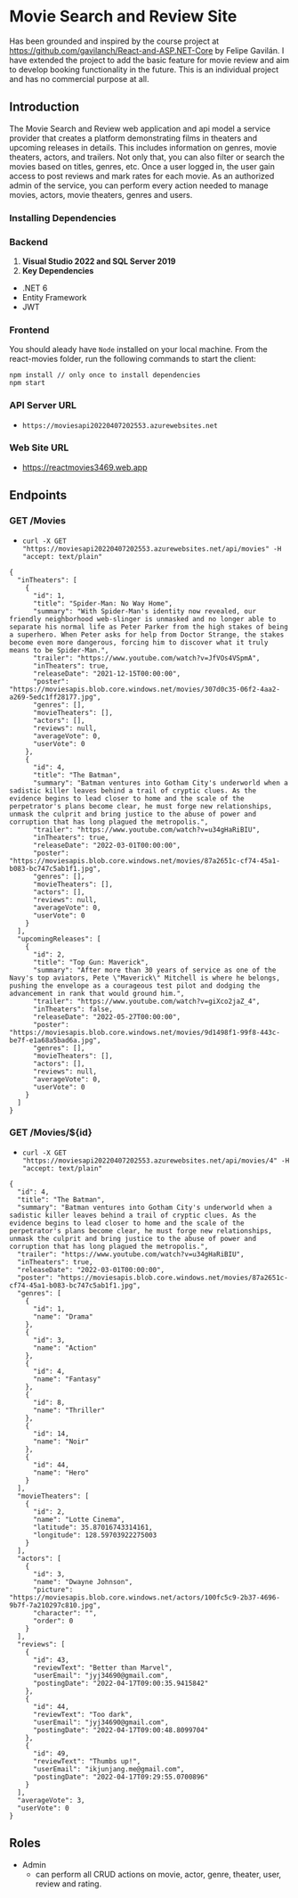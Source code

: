 # Movie Search and Review Site
Has been grounded and inspired by the course project at https://github.com/gavilanch/React-and-ASP.NET-Core by Felipe Gavilán. I have extended the project to add the basic feature for movie review and aim to develop booking functionality in the future. This is an individual project and has no commercial purpose at all.

## Introduction
The Movie Search and Review web application and api model a service provider that creates a platform demonstrating films in theaters and upcoming releases in details. This includes information on genres, movie theaters, actors, and trailers. Not only that, you can also filter or search the movies based on titles, genres, etc. Once a user logged in, the user gain access to post reviews and mark rates for each movie. As an authorized admin of the service, you can perform every action needed to manage movies, actors, movie theaters, genres and users.

### Installing Dependencies
### Backend
1. **Visual Studio 2022 and SQL Server 2019**
2. **Key Dependencies**
 - .NET 6
 - Entity Framework
 - JWT
### Frontend
You should aleady have `Node` installed on your local machine.
From the react-movies folder, run the following commands to start the client: 
```
npm install // only once to install dependencies
npm start 
```
### API Server URL
- `https://moviesapi20220407202553.azurewebsites.net`
### Web Site URL
- https://reactmovies3469.web.app

## Endpoints
### GET /Movies
- `curl -X GET "https://moviesapi20220407202553.azurewebsites.net/api/movies" -H  "accept: text/plain"`
```
{
  "inTheaters": [
    {
      "id": 1,
      "title": "Spider-Man: No Way Home",
      "summary": "With Spider-Man's identity now revealed, our friendly neighborhood web-slinger is unmasked and no longer able to separate his normal life as Peter Parker from the high stakes of being a superhero. When Peter asks for help from Doctor Strange, the stakes become even more dangerous, forcing him to discover what it truly means to be Spider-Man.",
      "trailer": "https://www.youtube.com/watch?v=JfVOs4VSpmA",
      "inTheaters": true,
      "releaseDate": "2021-12-15T00:00:00",
      "poster": "https://moviesapis.blob.core.windows.net/movies/307d0c35-06f2-4aa2-a269-5edc1ff28177.jpg",
      "genres": [],
      "movieTheaters": [],
      "actors": [],
      "reviews": null,
      "averageVote": 0,
      "userVote": 0
    },
    {
      "id": 4,
      "title": "The Batman",
      "summary": "Batman ventures into Gotham City's underworld when a sadistic killer leaves behind a trail of cryptic clues. As the evidence begins to lead closer to home and the scale of the perpetrator's plans become clear, he must forge new relationships, unmask the culprit and bring justice to the abuse of power and corruption that has long plagued the metropolis.",
      "trailer": "https://www.youtube.com/watch?v=u34gHaRiBIU",
      "inTheaters": true,
      "releaseDate": "2022-03-01T00:00:00",
      "poster": "https://moviesapis.blob.core.windows.net/movies/87a2651c-cf74-45a1-b083-bc747c5ab1f1.jpg",
      "genres": [],
      "movieTheaters": [],
      "actors": [],
      "reviews": null,
      "averageVote": 0,
      "userVote": 0
    }
  ],
  "upcomingReleases": [
    {
      "id": 2,
      "title": "Top Gun: Maverick",
      "summary": "After more than 30 years of service as one of the Navy's top aviators, Pete \"Maverick\" Mitchell is where he belongs, pushing the envelope as a courageous test pilot and dodging the advancement in rank that would ground him.",
      "trailer": "https://www.youtube.com/watch?v=giXco2jaZ_4",
      "inTheaters": false,
      "releaseDate": "2022-05-27T00:00:00",
      "poster": "https://moviesapis.blob.core.windows.net/movies/9d1498f1-99f8-443c-be7f-e1a68a5bad6a.jpg",
      "genres": [],
      "movieTheaters": [],
      "actors": [],
      "reviews": null,
      "averageVote": 0,
      "userVote": 0
    }
  ]
}
```
### GET /Movies/${id}
- `curl -X GET "https://moviesapi20220407202553.azurewebsites.net/api/movies/4" -H  "accept: text/plain"`
```
{
  "id": 4,
  "title": "The Batman",
  "summary": "Batman ventures into Gotham City's underworld when a sadistic killer leaves behind a trail of cryptic clues. As the evidence begins to lead closer to home and the scale of the perpetrator's plans become clear, he must forge new relationships, unmask the culprit and bring justice to the abuse of power and corruption that has long plagued the metropolis.",
  "trailer": "https://www.youtube.com/watch?v=u34gHaRiBIU",
  "inTheaters": true,
  "releaseDate": "2022-03-01T00:00:00",
  "poster": "https://moviesapis.blob.core.windows.net/movies/87a2651c-cf74-45a1-b083-bc747c5ab1f1.jpg",
  "genres": [
    {
      "id": 1,
      "name": "Drama"
    },
    {
      "id": 3,
      "name": "Action"
    },
    {
      "id": 4,
      "name": "Fantasy"
    },
    {
      "id": 8,
      "name": "Thriller"
    },
    {
      "id": 14,
      "name": "Noir"
    },
    {
      "id": 44,
      "name": "Hero"
    }
  ],
  "movieTheaters": [
    {
      "id": 2,
      "name": "Lotte Cinema",
      "latitude": 35.87016743314161,
      "longitude": 128.59703922275003
    }
  ],
  "actors": [
    {
      "id": 3,
      "name": "Dwayne Johnson",
      "picture": "https://moviesapis.blob.core.windows.net/actors/100fc5c9-2b37-4696-9b7f-7a210297c810.jpg",
      "character": "",
      "order": 0
    }
  ],
  "reviews": [
    {
      "id": 43,
      "reviewText": "Better than Marvel",
      "userEmail": "jyj34690@gmail.com",
      "postingDate": "2022-04-17T09:00:35.9415842"
    },
    {
      "id": 44,
      "reviewText": "Too dark",
      "userEmail": "jyj34690@gmail.com",
      "postingDate": "2022-04-17T09:00:48.8099704"
    },
    {
      "id": 49,
      "reviewText": "Thumbs up!",
      "userEmail": "ikjunjang.me@gmail.com",
      "postingDate": "2022-04-17T09:29:55.0700896"
    }
  ],
  "averageVote": 3,
  "userVote": 0
}
```
## Roles
- Admin
    - can perform all CRUD actions on movie, actor, genre, theater, user, review and rating. 
